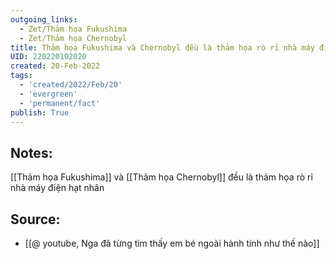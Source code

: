 ```yaml
---
outgoing_links:
  - Zet/Thảm họa Fukushima
  - Zet/Thảm họa Chernobyl
title: Thảm họa Fukushima và Chernobyl đều là thảm họa rò rỉ nhà máy điện hạt nhân
UID: 220220102020
created: 20-Feb-2022
tags:
  - 'created/2022/Feb/20'
  - 'evergreen'
  - 'permanent/fact'
publish: True
---
```

## Notes:
[[Thảm họa Fukushima]] và [[Thảm họa Chernobyl]] đều là thảm họa rò rỉ nhà máy điện hạt nhân

## Source:
- [[@ youtube, Nga đã từng tìm thấy em bé ngoài hành tinh như thế nào]]


